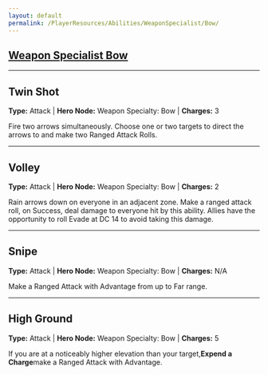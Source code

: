 ```yaml
---
layout: default
permalink: /PlayerResources/Abilities/WeaponSpecialist/Bow/
---
```

## [Weapon Specialist Bow](#Bow)

------------------------------------------------

## Twin Shot

**Type:** Attack 
| **Hero Node:** Weapon Specialty: Bow 
| **Charges:** 3

Fire two arrows simultaneously. Choose one or two targets to direct the arrows to and make two Ranged Attack Rolls.

------------------------------------------------

## Volley

**Type:** Attack 
| **Hero Node:** Weapon Specialty: Bow 
| **Charges:** 2

Rain arrows down on everyone in an adjacent zone. Make a ranged attack roll, on Success, deal damage to everyone hit by this ability. Allies have the opportunity to roll Evade at DC 14 to avoid taking this damage.

------------------------------------------------

## Snipe

**Type:** Attack 
| **Hero Node:** Weapon Specialty: Bow 
| **Charges:** N/A

Make a Ranged Attack with Advantage from up to Far range.

------------------------------------------------

## High Ground

**Type:** Attack 
| **Hero Node:** Weapon Specialty: Bow 
| **Charges:** 5

If you are at a noticeably higher elevation than your target,**Expend a Charge**make a Ranged Attack with Advantage.